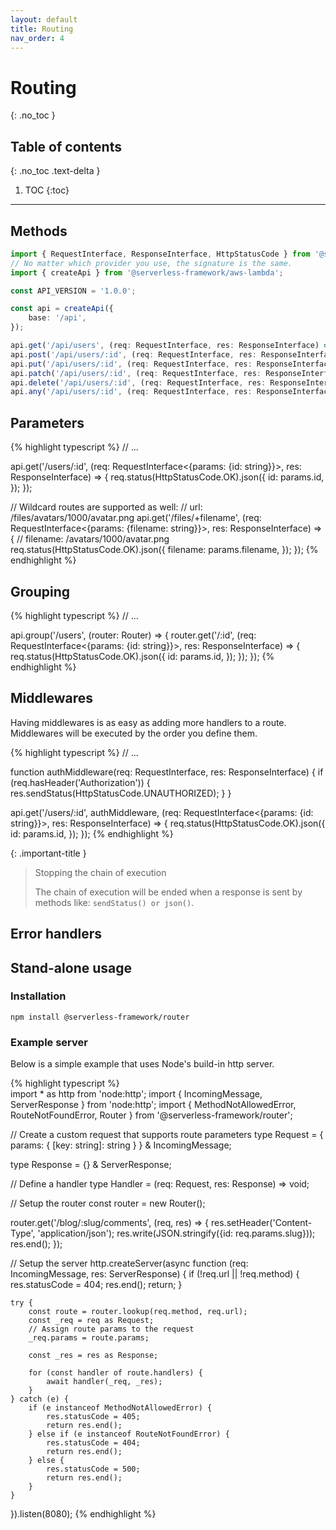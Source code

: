 ```yaml
---
layout: default
title: Routing
nav_order: 4
---
```


# Routing
{: .no_toc }

## Table of contents
{: .no_toc .text-delta }

1. TOC
{:toc}

---

## Methods

```typescript
import { RequestInterface, ResponseInterface, HttpStatusCode } from '@serverless-framework/core';
// No matter which provider you use, the signature is the same.
import { createApi } from '@serverless-framework/aws-lambda';

const API_VERSION = '1.0.0';

const api = createApi({
    base: '/api',
});

api.get('/api/users', (req: RequestInterface, res: ResponseInterface) => {});
api.post('/api/users/:id', (req: RequestInterface, res: ResponseInterface) => {});
api.put('/api/users/:id', (req: RequestInterface, res: ResponseInterface) => {});
api.patch('/api/users/:id', (req: RequestInterface, res: ResponseInterface) => {});
api.delete('/api/users/:id', (req: RequestInterface, res: ResponseInterface) => {});
api.any('/api/users/:id', (req: RequestInterface, res: ResponseInterface) => {});
```

## Parameters
{% highlight typescript %}
// ...

api.get('/users/:id', (req: RequestInterface<{params: {id: string}}>, res: ResponseInterface) => {
        req.status(HttpStatusCode.OK).json({
        id: params.id,
    });
});

// Wildcard routes are supported as well:
// url: /files/avatars/1000/avatar.png
api.get('/files/+filename', (req: RequestInterface<{params: {filename: string}}>, res: ResponseInterface) => {
    // filename: /avatars/1000/avatar.png
    req.status(HttpStatusCode.OK).json({
        filename: params.filename,
    });
});
{% endhighlight %}

## Grouping 
{% highlight typescript %}
// ...

api.group('/users', (router: Router) => {
    router.get('/:id', (req: RequestInterface<{params: {id: string}}>, res: ResponseInterface) => {
        req.status(HttpStatusCode.OK).json({
            id: params.id,
        });
    });
});
{% endhighlight %}

## Middlewares
Having middlewares is as easy as adding more handlers to a route.  
Middlewares will be executed by the order you define them.  

{% highlight typescript %}
// ...

function authMiddleware(req: RequestInterface, res: ResponseInterface) {
    if (req.hasHeader('Authorization')) {
        res.sendStatus(HttpStatusCode.UNAUTHORIZED);
    }
}

api.get('/users/:id', authMiddleware, (req: RequestInterface<{params: {id: string}}>, res: ResponseInterface) => {
    req.status(HttpStatusCode.OK).json({
        id: params.id,
    });
});
{% endhighlight %}

{: .important-title }
> Stopping the chain of execution
> 
>The chain of execution will be ended when a response is sent by methods like:
>`sendStatus() or json()`.

## Error handlers

## Stand-alone usage

### Installation

```shell
npm install @serverless-framework/router
```

### Example server

Below is a simple example that uses Node's build-in http server.  

{% highlight typescript %}  
import * as http from 'node:http';
import { IncomingMessage, ServerResponse } from 'node:http';
import { MethodNotAllowedError, RouteNotFoundError, Router } from '@serverless-framework/router';

// Create a custom request that supports route parameters
type Request = {
params: { [key: string]: string }
} & IncomingMessage;

type Response = {} & ServerResponse;

// Define a handler
type Handler = (req: Request, res: Response) => void;

// Setup the router
const router = new Router<Handler>();

router.get('/blog/:slug/comments', (req, res) => {
    res.setHeader('Content-Type', 'application/json');
    res.write(JSON.stringify({id: req.params.slug}));
    res.end();
});

// Setup the server
http.createServer(async function (req: IncomingMessage, res: ServerResponse) {
    if (!req.url || !req.method) {
        res.statusCode = 404;
        res.end();
        return;
    }

    try {
        const route = router.lookup(req.method, req.url);
        const _req = req as Request;
        // Assign route params to the request
        _req.params = route.params;
    
        const _res = res as Response;
    
        for (const handler of route.handlers) {
            await handler(_req, _res);
        }
    } catch (e) {
        if (e instanceof MethodNotAllowedError) {
            res.statusCode = 405;
            return res.end();
        } else if (e instanceof RouteNotFoundError) {
            res.statusCode = 404;
            return res.end();
        } else {
            res.statusCode = 500;
            return res.end();
        }
    }
}).listen(8080);
{% endhighlight %}